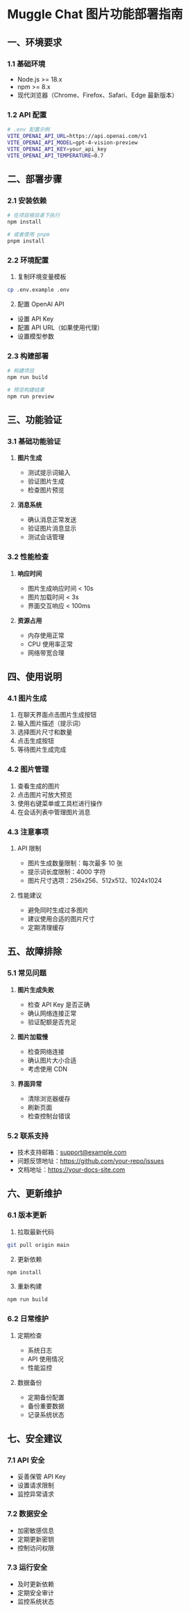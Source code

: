# Muggle Chat 图片功能部署指南

## 一、环境要求

### 1.1 基础环境
- Node.js >= 18.x
- npm >= 8.x
- 现代浏览器（Chrome、Firefox、Safari、Edge 最新版本）

### 1.2 API 配置
```bash
# .env 配置示例
VITE_OPENAI_API_URL=https://api.openai.com/v1
VITE_OPENAI_API_MODEL=gpt-4-vision-preview
VITE_OPENAI_API_KEY=your_api_key
VITE_OPENAI_API_TEMPERATURE=0.7
```

## 二、部署步骤

### 2.1 安装依赖
```bash
# 在项目根目录下执行
npm install

# 或者使用 pnpm
pnpm install
```

### 2.2 环境配置
1. 复制环境变量模板
```bash
cp .env.example .env
```

2. 配置 OpenAI API
- 设置 API Key
- 配置 API URL（如果使用代理）
- 设置模型参数

### 2.3 构建部署
```bash
# 构建项目
npm run build

# 预览构建结果
npm run preview
```

## 三、功能验证

### 3.1 基础功能验证
1. **图片生成**
   - 测试提示词输入
   - 验证图片生成
   - 检查图片预览

2. **消息系统**
   - 确认消息正常发送
   - 验证图片消息显示
   - 测试会话管理

### 3.2 性能检查
1. **响应时间**
   - 图片生成响应时间 < 10s
   - 图片加载时间 < 3s
   - 界面交互响应 < 100ms

2. **资源占用**
   - 内存使用正常
   - CPU 使用率正常
   - 网络带宽合理

## 四、使用说明

### 4.1 图片生成
1. 在聊天界面点击图片生成按钮
2. 输入图片描述（提示词）
3. 选择图片尺寸和数量
4. 点击生成按钮
5. 等待图片生成完成

### 4.2 图片管理
1. 查看生成的图片
2. 点击图片可放大预览
3. 使用右键菜单或工具栏进行操作
4. 在会话列表中管理图片消息

### 4.3 注意事项
1. API 限制
   - 图片生成数量限制：每次最多 10 张
   - 提示词长度限制：4000 字符
   - 图片尺寸选项：256x256、512x512、1024x1024

2. 性能建议
   - 避免同时生成过多图片
   - 建议使用合适的图片尺寸
   - 定期清理缓存

## 五、故障排除

### 5.1 常见问题
1. **图片生成失败**
   - 检查 API Key 是否正确
   - 确认网络连接正常
   - 验证配额是否充足

2. **图片加载慢**
   - 检查网络连接
   - 确认图片大小合适
   - 考虑使用 CDN

3. **界面异常**
   - 清除浏览器缓存
   - 刷新页面
   - 检查控制台错误

### 5.2 联系支持
- 技术支持邮箱：support@example.com
- 问题反馈地址：https://github.com/your-repo/issues
- 文档地址：https://your-docs-site.com

## 六、更新维护

### 6.1 版本更新
1. 拉取最新代码
```bash
git pull origin main
```

2. 更新依赖
```bash
npm install
```

3. 重新构建
```bash
npm run build
```

### 6.2 日常维护
1. 定期检查
   - 系统日志
   - API 使用情况
   - 性能监控

2. 数据备份
   - 定期备份配置
   - 备份重要数据
   - 记录系统状态

## 七、安全建议

### 7.1 API 安全
- 妥善保管 API Key
- 设置请求限制
- 监控异常请求

### 7.2 数据安全
- 加密敏感信息
- 定期更新密钥
- 控制访问权限

### 7.3 运行安全
- 及时更新依赖
- 定期安全审计
- 监控系统状态 